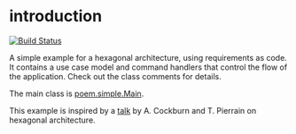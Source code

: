 # introduction
[![Build Status](https://travis-ci.org/bertilmuth/poem-hexagon.svg?branch=master)](https://travis-ci.org/bertilmuth/poem-hexagon)

A simple example for a hexagonal architecture, using requirements as code.
It contains a use case model and command handlers that control the flow of the application.
Check out the class comments for details.

The main class is [poem.simple.Main](https://github.com/bertilmuth/poem-hexagon/blob/master/src/main/java/poem/simple/Main.java).

 This example is inspired by a [talk](https://www.youtube.com/watch?v=th4AgBcrEHA) by A. Cockburn and T. Pierrain on hexagonal architecture.
